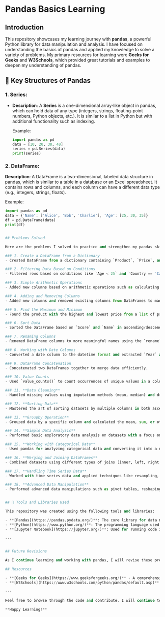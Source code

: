 # Pandas Basics Learning

## Introduction

This repository showcases my learning journey with **pandas**, a powerful Python library for data manipulation and analysis. I have focused on understanding the basics of pandas and applied my knowledge to solve a variety of problems. 
My primary resources for learning were **Geeks for Geeks** and **W3Schools**, which provided great tutorials and examples to deepen my understanding of pandas.

## 🧩 Key Structures of Pandas

### **1. Series**:
- **Description**: A **Series** is a one-dimensional array-like object in pandas, which can hold data of any type (integers, strings, floating-point numbers, Python objects, etc.). It is similar to a list in Python but with additional functionality such as indexing.
  
  Example:
  ```python
  import pandas as pd
  data = [10, 20, 30, 40]
  series = pd.Series(data)
  print(series)


### **2. DataFrame**:
  **Description**: A DataFrame is a two-dimensional, labeled data structure in pandas, which is similar to a table in a database or an Excel spreadsheet. It contains rows and columns, and each column can have a different data type (e.g., integers, strings, floats).

  Example:
  ```python
  import pandas as pd
  data = {'Name': ['Alice', 'Bob', 'Charlie'], 'Age': [25, 30, 35]}
  df = pd.DataFrame(data)
  print(df)


## Problems Solved

Here are the problems I solved to practice and strengthen my pandas skills:

### 1. Create a DataFrame from a Dictionary
- Created DataFrame from a dictionary containing `Product`, `Price`, and `Stock`.

### 2. Filtering Data Based on Conditions
- Filtered rows based on conditions like `Age < 25` and `Country == 'Canada'`.

### 3. Simple Arithmetic Operations
- Added new columns based on arithmetic operations such as calculating `Profit` (difference between `Sales` and `Expenses`).
  
### 4. Adding and Removing Columns
- Added new columns and removed existing columns from DataFrames to manipulate the data as needed.

### 5. Find the Maximum and Minimum
- Found the product with the highest and lowest price from a list of products.

### 6. Sort Data
- Sorted the DataFrame based on `Score` and `Name` in ascending/descending order.

### 7. Renaming Columns
- Renamed DataFrame columns to more meaningful names using the `rename` function.

### 8. Working with Date Columns
- Converted a date column to the datetime format and extracted `Year` and `Month`.

### 9. DataFrame Concatenation
- Concatenated two DataFrames together to merge data efficiently.

### 10. Value Counts
- Used `value_counts()` to count occurrences of unique values in a column.

### 11. **Data Cleaning**
- Handled missing values using imputation methods (mean, median) and dropped rows/columns where necessary.

### 12. **Sorting Data**
- Mastered the art of sorting datasets by multiple columns in both ascending and descending order.

### 13. **Groupby Operation**
- Grouped data by a specific column and calculated the mean, sum, or other aggregation functions on numerical columns.

### 14. **Simple Data Analysis**
- Performed basic exploratory data analysis on datasets with a focus on numerical and categorical columns.

### 15. **Working with Categorical Data**
- Used pandas for analyzing categorical data and converting it into a usable format for further analysis.

### 16. **Merging and Joining DataFrames**
- Combined datasets using different types of joins (inner, left, right, outer).

### 17. **Handling Time Series Data**
- Worked with time series data and applied techniques like resampling, rolling windows, and date-based indexing.

### 18. **Advanced Data Manipulation**
- Performed advanced data manipulations such as pivot tables, reshaping data, and more.


## 🔧 Tools and Libraries Used

This repository was created using the following tools and libraries:

- **[Pandas](https://pandas.pydata.org/)**: The core library for data manipulation and analysis in Python.
- **[Python](https://www.python.org/)**: The programming language used for solving the problems.
- **[Jupyter Notebook](https://jupyter.org/)**: Used for running code interactively and documenting the learning process.

---


## Future Revisions

As I continue learning and working with pandas, I will revise these problems and continue adding more complex problems to the repository. This will help me strengthen my skills and expand my knowledge of pandas for more advanced data analysis tasks.

## Resources

- **[Geeks for Geeks](https://www.geeksforgeeks.org/)** - A comprehensive tutorial site with clear explanations and examples for data manipulation in pandas.
- **[W3Schools](https://www.w3schools.com/python/pandas/default.asp)** - Another excellent resource for understanding pandas and its functionality.
  
---

Feel free to browse through the code and contribute. I will continue to expand this repository as I improve my pandas skills.

**Happy Learning!**

